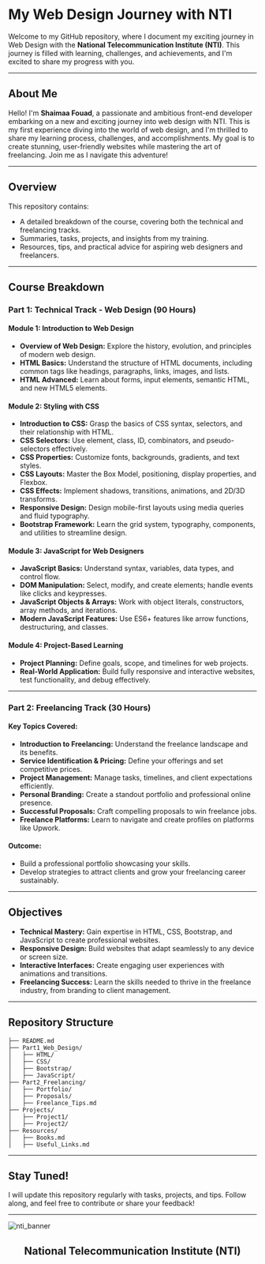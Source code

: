 # My Web Design Journey with NTI

Welcome to my GitHub repository, where I document my exciting journey in Web Design with the **National Telecommunication Institute (NTI)**. This journey is filled with learning, challenges, and achievements, and I'm excited to share my progress with you.

---

## About Me

Hello! I'm **Shaimaa Fouad**, a passionate and ambitious front-end developer embarking on a new and exciting journey into web design with NTI. This is my first experience diving into the world of web design, and I'm thrilled to share my learning process, challenges, and accomplishments. My goal is to create stunning, user-friendly websites while mastering the art of freelancing. Join me as I navigate this adventure!

---

## Overview

This repository contains:
- A detailed breakdown of the course, covering both the technical and freelancing tracks.
- Summaries, tasks, projects, and insights from my training.
- Resources, tips, and practical advice for aspiring web designers and freelancers.

---

## Course Breakdown

### **Part 1: Technical Track - Web Design (90 Hours)**

#### **Module 1: Introduction to Web Design**
- **Overview of Web Design:** Explore the history, evolution, and principles of modern web design.
- **HTML Basics:** Understand the structure of HTML documents, including common tags like headings, paragraphs, links, images, and lists.
- **HTML Advanced:** Learn about forms, input elements, semantic HTML, and new HTML5 elements.

#### **Module 2: Styling with CSS**
- **Introduction to CSS:** Grasp the basics of CSS syntax, selectors, and their relationship with HTML.
- **CSS Selectors:** Use element, class, ID, combinators, and pseudo-selectors effectively.
- **CSS Properties:** Customize fonts, backgrounds, gradients, and text styles.
- **CSS Layouts:** Master the Box Model, positioning, display properties, and Flexbox.
- **CSS Effects:** Implement shadows, transitions, animations, and 2D/3D transforms.
- **Responsive Design:** Design mobile-first layouts using media queries and fluid typography.
- **Bootstrap Framework:** Learn the grid system, typography, components, and utilities to streamline design.

#### **Module 3: JavaScript for Web Designers**
- **JavaScript Basics:** Understand syntax, variables, data types, and control flow.
- **DOM Manipulation:** Select, modify, and create elements; handle events like clicks and keypresses.
- **JavaScript Objects & Arrays:** Work with object literals, constructors, array methods, and iterations.
- **Modern JavaScript Features:** Use ES6+ features like arrow functions, destructuring, and classes.

#### **Module 4: Project-Based Learning**
- **Project Planning:** Define goals, scope, and timelines for web projects.
- **Real-World Application:** Build fully responsive and interactive websites, test functionality, and debug effectively.

---

### **Part 2: Freelancing Track (30 Hours)**

#### **Key Topics Covered:**
- **Introduction to Freelancing:** Understand the freelance landscape and its benefits.
- **Service Identification & Pricing:** Define your offerings and set competitive prices.
- **Project Management:** Manage tasks, timelines, and client expectations efficiently.
- **Personal Branding:** Create a standout portfolio and professional online presence.
- **Successful Proposals:** Craft compelling proposals to win freelance jobs.
- **Freelance Platforms:** Learn to navigate and create profiles on platforms like Upwork.

#### **Outcome:**
- Build a professional portfolio showcasing your skills.
- Develop strategies to attract clients and grow your freelancing career sustainably.

---

## Objectives

- **Technical Mastery:** Gain expertise in HTML, CSS, Bootstrap, and JavaScript to create professional websites.
- **Responsive Design:** Build websites that adapt seamlessly to any device or screen size.
- **Interactive Interfaces:** Create engaging user experiences with animations and transitions.
- **Freelancing Success:** Learn the skills needed to thrive in the freelance industry, from branding to client management.

---

## Repository Structure

```
├── README.md
├── Part1_Web_Design/
│   ├── HTML/
│   ├── CSS/
│   ├── Bootstrap/
│   ├── JavaScript/
├── Part2_Freelancing/
│   ├── Portfolio/
│   ├── Proposals/
│   ├── Freelance_Tips.md
├── Projects/
│   ├── Project1/
│   ├── Project2/
├── Resources/
│   ├── Books.md
│   ├── Useful_Links.md
```

---

## Stay Tuned!

I will update this repository regularly with tasks, projects, and tips. Follow along, and feel free to contribute or share your feedback!

---
![nti_banner](https://github.com/user-attachments/assets/5fd27c5b-f321-49eb-8e09-2cb59df6a58d)
<h2 align="center">National Telecommunication Institute (NTI)</h2>
